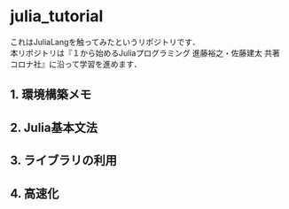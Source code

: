 # julia_tutorial

これはJuliaLangを触ってみたというリポジトリです．</br>
本リポジトリは『１から始めるJuliaプログラミング 進藤裕之・佐藤建太 共著 コロナ社』に沿って学習を進めます．

## 1. 環境構築メモ

## 2. Julia基本文法

## 3. ライブラリの利用

## 4. 高速化
